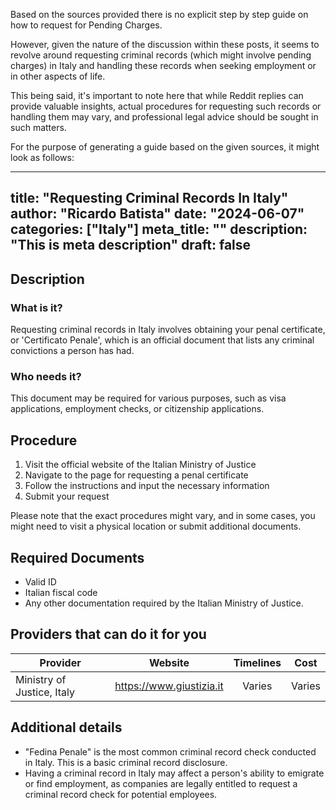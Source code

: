 Based on the sources provided there is no explicit step by step guide on how to request for Pending Charges. 

However, given the nature of the discussion within these posts, it seems to revolve around requesting criminal records (which might involve pending charges) in Italy and handling these records when seeking employment or in other aspects of life. 

This being said, it's important to note here that while Reddit replies can provide valuable insights, actual procedures for requesting such records or handling them may vary, and professional legal advice should be sought in such matters. 

For the purpose of generating a guide based on the given sources, it might look as follows:

---
title: "Requesting Criminal Records In Italy"
author: "Ricardo Batista"
date: "2024-06-07"
categories: ["Italy"]
meta_title: ""
description: "This is meta description"
draft: false
---

## Description
### What is it?
Requesting criminal records in Italy involves obtaining your penal certificate, or 'Certificato Penale', which is an official document that lists any criminal convictions a person has had. 
### Who needs it?
This document may be required for various purposes, such as visa applications, employment checks, or citizenship applications. 

## Procedure
1. Visit the official website of the Italian Ministry of Justice
2. Navigate to the page for requesting a penal certificate
3. Follow the instructions and input the necessary information
4. Submit your request

Please note that the exact procedures might vary, and in some cases, you might need to visit a physical location or submit additional documents.

## Required Documents
- Valid ID
- Italian fiscal code
- Any other documentation required by the Italian Ministry of Justice.

## Providers that can do it for you

| Provider        |     Website     |     Timelines    |       Cost      |
| --------------- | --------------- |  :-------------: | :-------------: |
| Ministry of Justice, Italy      |  https://www.giustizia.it       | Varies| Varies |

## Additional details

- "Fedina Penale" is the most common criminal record check conducted in Italy. This is a basic criminal record disclosure.
- Having a criminal record in Italy may affect a person's ability to emigrate or find employment, as companies are legally entitled to request a criminal record check for potential employees.